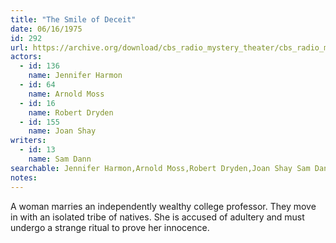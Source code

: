 ```yaml
---
title: "The Smile of Deceit"
date: 06/16/1975
id: 292
url: https://archive.org/download/cbs_radio_mystery_theater/cbs_radio_mystery_theater-0251-0300.zip/cbs_radio_mystery_theater-0251-0300%2Fcbsrmt_0292_the_smile_of_deceit.mp3
actors:  
  - id: 136
    name: Jennifer Harmon  
  - id: 64
    name: Arnold Moss  
  - id: 16
    name: Robert Dryden  
  - id: 155
    name: Joan Shay
writers:  
  - id: 13
    name: Sam Dann
searchable: Jennifer Harmon,Arnold Moss,Robert Dryden,Joan Shay Sam Dann
notes:  
---
```

A woman marries an independently wealthy college professor. They move in with an isolated tribe of natives. She is accused of adultery and must undergo a strange ritual to prove her innocence.